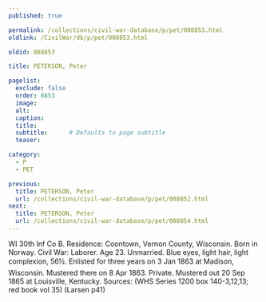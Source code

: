 ```yaml
---
published: true

permalink: /collections/civil-war-database/p/pet/008853.html
oldlink: /CivilWar/db/p/pet/008853.html

oldid: 008853

title: PETERSON, Peter

pagelist:
  exclude: false
  order: 8853
  image: 
  alt:
  caption:
  title:
  subtitle:      # Defaults to page subtitle
  teaser:

category: 
  - P 
  - PET

previous:
  title: PETERSON, Peter
  url: /collections/civil-war-database/p/pet/008852.html  
next:
  title: PETERSON, Peter
  url: /collections/civil-war-database/p/pet/008854.html   
---
```

WI 30th Inf Co B. Residence: Coontown, Vernon County, Wisconsin. Born in Norway. Civil War: Laborer. Age 23. Unmarried. Blue eyes, light hair, light complexion, 5&#146;6&frac12;&#148;. Enlisted for three years on 3 Jan 1863 at Madison, Wisconsin. Mustered there on 8 Apr 1863. Private. Mustered out 20 Sep 1865 at Louisville, Kentucky. Sources: (WHS Series 1200 box 140-3,12,13; red book vol 35) (Larsen p41)